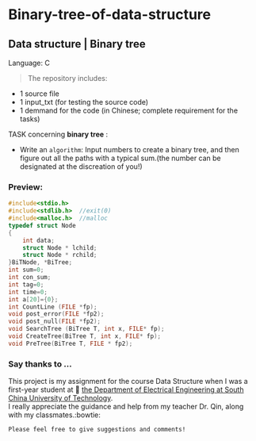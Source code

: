 # Binary-tree-of-data-structure
## Data structure | Binary tree
Language: C </br>
> The repository includes:
* 1 source file
* 1 input_txt (for testing the source code)
* 1 demmand for the code (in Chinese; complete requirement for the tasks)

TASK concerning **binary tree** :</br>
*  Write an `algorithm`: Input numbers to create a binary tree, and then figure out all the paths with a typical sum.(the number can be designated at the discreation of you!)



### Preview:

```c
#include<stdio.h>
#include<stdlib.h>  //exit(0)
#include<malloc.h>  //malloc
typedef struct Node  
{
	int data;
	struct Node * lchild;
	struct Node * rchild;
}BiTNode, *BiTree;
int sum=0;
int con_sum;
int tag=0;
int time=0;
int a[20]={0};
int CountLine (FILE *fp);
void post_error(FILE *fp2);
void post_null(FILE *fp2);
void SearchTree (BiTree T, int x, FILE* fp);
void CreateTree(BiTree T, int x, FILE* fp);
void PreTree(BiTree T, FILE * fp2);

```

### Say thanks to ...
This project is my assignment for the course Data Structure when I was a first-year student at :blue_book: [the Department of Electrical Engineering at South China University of Technology](http://www.scut.edu.cn/ee/). </br>
I really appreciate the guidance and help from my teacher Dr. Qin, along with my classmates.:bowtie:

`Please feel free to give suggestions and comments!`
